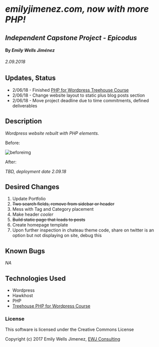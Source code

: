 # _emilyjimenez.com, now with more PHP!_

## _Independent Capstone Project - Epicodus_

#### By _Emily Wells Jiménez_

###### _2.09.2018_

## Updates, Status

* 2/06/18 - Finished [PHP for Wordpress Treehouse Course](https://teamtreehouse.com/library/php-for-wordpress)
* 2/06/18 - Change website layout to static plus blog posts section
* 2/06/18 - Move project deadline due to time commitments, defined deliverables


## Description

_Wordpress website rebuilt with PHP elements._

Before:

![beforeimg](https://i.imgur.com/KrvXhZe.png)

After:

_TBD, deployment date 2.09.18_

## Desired Changes

1. Update Portfolio
2. ~~Two search fields, remove from sidebar or header~~
3. Mess with Tag and Category placement
4. Make header _cooler_
5. ~~Build static page that leads to posts~~
6. Create homepage template
6. Upon further inspection in chateau theme code, share on twitter is an option but not displaying on site, debug this

## Known Bugs

_NA_

## Technologies Used

* Wordpress
* Hawkhost
* PHP
* [Treehouse PHP for Wordpress Course](https://teamtreehouse.com/library/php-for-wordpress)

### License

This software is licensed under the Creative Commons License

Copyright (c) 2017 Emily Wells Jimenez, [EWJ Consulting](http://emilyjimenez.com/)
